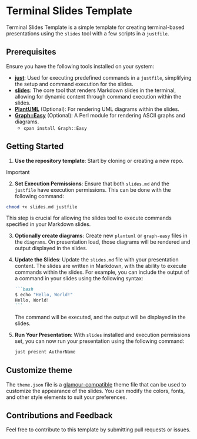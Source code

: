 # Terminal Slides Template

Terminal Slides Template is a simple template for creating terminal-based
presentations using the `slides` tool with a few scripts in a `justfile`.

## Prerequisites

Ensure you have the following tools installed on your system:

- **[just](https://github.com/casey/just)**: Used for executing predefined commands in a `justfile`, simplifying the setup and command execution for the slides.
- **[slides](https://maaslalani.com/slides/)**: The core tool that renders Markdown slides in the terminal, allowing for dynamic content through command execution within the slides.
- **[PlantUML](http://plantuml.com/starting)** (Optional): For rendering UML diagrams within the slides.
- **[Graph::Easy](https://metacpan.org/dist/Graph-Easy/view/bin/graph-easy)** (Optional): A Perl module for rendering ASCII graphs and diagrams.
    - `cpan install Graph::Easy`

## Getting Started

1. **Use the repository template**: Start by cloning or creating a new repo.

> [!IMPORTANT]
> 2. **Set Execution Permissions**: Ensure that both `slides.md` and the `justfile` have execution permissions. This can be done with the following command:

   ```bash
   chmod +x slides.md justfile
   ```

   This step is crucial for allowing the slides tool to execute commands specified in your Markdown slides.

3. **Optionally create diagrams**: Create new `plantuml` or `graph-easy` files in the `diagrams`. On presentation load, those diagrams will be rendered and output displayed in
the slides.

4. **Update the Slides**: Update the `slides.md` file with your presentation content. The slides are written in Markdown, with the ability to execute commands within the slides. For example, you can include the output of a command in your slides using the following syntax:

   ````markdown
   ```bash
   $ echo "Hello, World!"
   Hello, World!
   ```
   ````

   The command will be executed, and the output will be displayed in the slides.

5. **Run Your Presentation**: With `slides` installed and execution permissions set, you can now run your presentation using the following command:

   ```bash
   just present AuthorName
   ```

## Customize theme

The `theme.json` file is a [glamour-compatible](https://github.com/charmbracelet/glamour/tree/master/styles) theme file that can be used to customize the appearance of the slides. You can modify the colors, fonts, and other style elements
to suit your preferences.

## Contributions and Feedback

Feel free to contribute to this template by submitting pull requests or issues.
